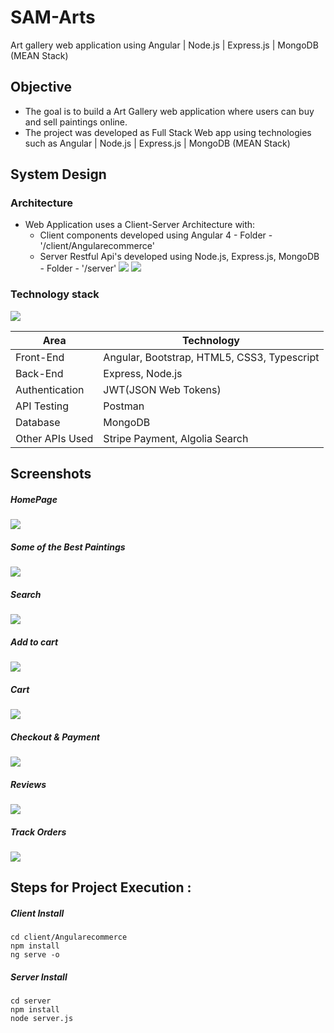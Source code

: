 # SAM-Arts
Art gallery web application using Angular | Node.js | Express.js | MongoDB   (MEAN Stack)

## Objective
* The goal is to build a Art Gallery web application where users can buy and sell paintings online.
* The project was developed as Full Stack Web app using technologies such as Angular | Node.js | Express.js | MongoDB (MEAN Stack)

## System Design
### Architecture
* Web Application uses a Client-Server Architecture with:
  * Client components developed using Angular 4 - Folder - '/client/Angularecommerce'   
  * Server Restful Api's developed using Node.js, Express.js, MongoDB - Folder - '/server'
![](/images/2.png) 
![](/images/MEAN.png) 
### Technology stack
![](/images/0.png)
<table>
<thead>
<tr>
<th>Area</th>
<th>Technology</th>
</tr>
</thead>
<tbody>
	<tr>
		<td>Front-End</td>
		<td>Angular, Bootstrap, HTML5, CSS3, Typescript</td>
	</tr>
	<tr>
		<td>Back-End</td>
		<td>Express, Node.js</td>
	</tr>
  <tr>
		<td>Authentication</td>
		<td>JWT(JSON Web Tokens)</td>
	</tr>
	<tr>
		<td>API Testing</td>
		<td>Postman</td>
	</tr>
	<tr>
		<td>Database</td>
		<td>MongoDB</td>
	</tr>
    <tr>
		<td>Other APIs Used</td>
		<td>Stripe Payment, Algolia Search</td>
	</tr>
</tbody>
</table>

## Screenshots

##### HomePage
![](/images/home.png)

##### Some of the Best Paintings
![](/images/home1.png)

##### Search
![](/images/search.png)

##### Add to cart
![](/images/addtocart.png)

##### Cart
![](/images/cart.png)

##### Checkout & Payment
![](/images/checkout.png)

##### Reviews
![](/images/reviews.png)

##### Track Orders
![](/images/myorders.png)

## Steps for Project Execution :

##### Client Install
```
cd client/Angularecommerce
npm install
ng serve -o
```
##### Server Install
```
cd server
npm install
node server.js
```

